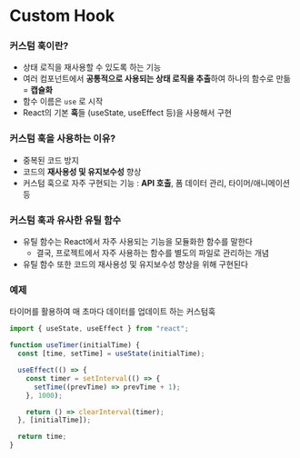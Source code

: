 # Custom Hook

### 커스텀 훅이란?

- 상태 로직을 재사용할 수 있도록 하는 기능
- 여러 컴포넌트에서 **공통적으로 사용되는 상태 로직을 추출**하여 하나의 함수로 만듦 = **캡슐화**
- 함수 이름은 `use` 로 시작
- React의 기본 **훅**들 (useState, useEffect 등)을 사용해서 구현

### 커스텀 훅을 사용하는 이유?

- 중복된 코드 방지
- 코드의 **재사용성 및 유지보수성** 향상
- 커스텀 훅으로 자주 구현되는 기능 : **API 호출**, 폼 데이터 관리, 타이머/애니메이션 등

### 커스텀 훅과 유사한 유틸 함수

- 유틸 함수는 React에서 자주 사용되는 기능을 모듈화한 함수를 말한다
  - 결국, 프로젝트에서 자주 사용하는 함수를 별도의 파일로 관리하는 개념
- 유틸 함수 또한 코드의 재사용성 및 유지보수성 향상을 위해 구현된다

### 예제

타이머를 활용하여 매 초마다 데이터를 업데이트 하는 커스텀훅

```jsx
import { useState, useEffect } from "react";

function useTimer(initialTime) {
  const [time, setTime] = useState(initialTime);

  useEffect(() => {
    const timer = setInterval(() => {
      setTime((prevTime) => prevTime + 1);
    }, 1000);

    return () => clearInterval(timer);
  }, [initialTime]);

  return time;
}
```
